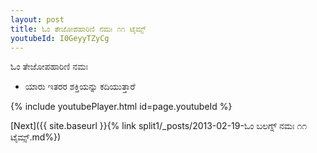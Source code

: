 ```yaml
---
layout: post
title: ಓಂ ತೇಜೋಪಹಾರಿಣಿ ನಮಃ ೧೧ ಟೈಮ್ಸ್
youtubeId: I0GeyyTZyCg
---
```

 
 
 ಓಂ ತೇಜೋಪಹಾರಿಣಿ ನಮಃ  
 
 -  ಯಾರು ಇತರರ ಶಕ್ತಿಯನ್ನು ಕದಿಯುತ್ತಾರೆ 
 
  
 
  
 
 
 
 
 
 


{% include youtubePlayer.html id=page.youtubeId %}
 
[Next]({{ site.baseurl }}{% link  split1/_posts/2013-02-19-ಓಂ ಬಲಗ್ನ್ ನಮಃ ೧೧ ಟೈಮ್ಸ್.md%})
 

